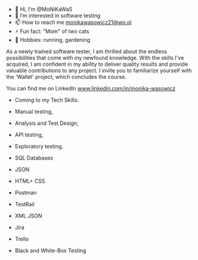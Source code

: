 - 👋 Hi, I’m @MoNiKaWaS
- 👀 I’m interested in software testing 
- 📫 How to reach me monikawasowicz21@wp.pl
- ⚡ Fun fact: "Mom" of two cats
- 🤩 Hobbies: running, gardening

As a newly trained software tester, I am thrilled about the endless possibilities that come with my newfound knowledge. With the skills I've acquired, I am confident in my ability to deliver quality results and provide valuable contributions to any project. I invite you to familiarize yourself with the 'Wallet' project, which concludes the course.

You can find me on LinkedIn www.linkedin.com/in/monika-wasowicz

- Coming to my Tech Skills:

- Manual testing,

- Analysis and Test Design,

- API testing,

- Exploratory testing,

- SQL Databases

- JSON

- HTML+ CSS

- Postman

- TestRail

- XML JSON

- Jira

- Trello

- Black and White-Box Testing


<!---
MoNiKaWaS/MoNiKaWaS is a ✨ special ✨ repository because its `README.md` (this file) appears on your GitHub profile.
You can click the Preview link to take a look at your changes.
--->
